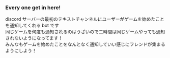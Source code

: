 ### Every one get in here!

discord サーバーの最初のテキストチャンネルにユーザーがゲームを始めたことを通知してくれる bot です  
同じゲームを何度も通知されるのはうざいので二時間は同じゲームやっても通知されないようになってます！  
みんなもゲームを始めたことをなんとなく通知していい感じにフレンドが集まるようにしよう！
